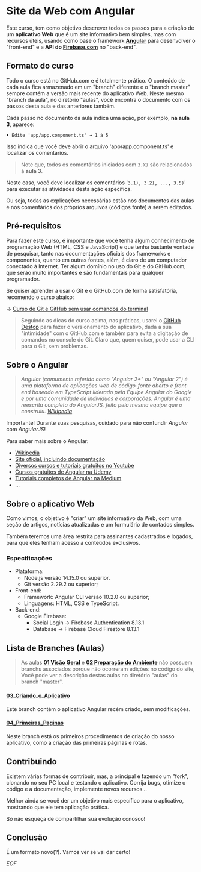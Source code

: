 # Site da Web com Angular

Este curso, tem como objetivo descrever todos os passos para a criação de um **aplicativo Web** que é um site informativo bem simples, mas com recursos úteis, usando como base o framework **[Angular](https://angular.io/)** para desenvolver o "front-end" e a **API do [Firebase.com](https://firebase.com/)** no "back-end".

## Formato do curso

Todo o curso está no GitHub.com e é totalmente prático. O conteúdo de cada aula fica armazenado em um "branch" diferente e o "branch master" sempre contém a versão mais recente do aplicativo Web. Neste mesmo "branch da aula", no diretório "aulas", você encontra o documento com os passos desta aula e das anteriores também.

Cada passo no documento da aula indica uma ação, por exemplo, **na aula 3**, aparece:

```• Edite 'app/app.component.ts' → 1 à 5```

Isso indica que você deve abrir o arquivo 'app/app.component.ts' e localizar os comentários. 

> Note que, todos os comentários iniciados com ``3.X)`` são relacionados à **aula 3**.

Neste caso, você deve localizar os comentários '`3.1), 3.2), ..., 3.5)`' para executar as atividades desta ação específica.

Ou seja, todas as explicações necessárias estão nos documentos das aulas e nos comentários dos próprios arquivos (códigos fonte) a serem editados.

## Pré-requisitos

Para fazer este curso, é importante que você tenha algum conhecimento de programação Web (HTML, CSS e JavaScript) e que tenha bastante vontade de pesquisar, tanto nas documentações oficiais dos frameworks e componentes, quanto em outras fontes, além, é claro de um computador conectado à Internet. Ter algum domínio no uso do Git e do GitHub.com, que serão muito importantes e são fundamentais para qualquer programador.

Se quiser aprender a usar o Git e o GitHub.com de forma satisfatória, recomendo o curso abaixo:

&rarr; [Curso de Git e GitHub sem usar comandos do terminal](https://www.youtube.com/playlist?list=PLHz_AreHm4dm7ZULPAmadvNhH6vk9oNZA)

> Seguindo as dicas do curso acima, nas práticas, usarei o [GitHub Destop](https://desktop.github.com/) para fazer o versionamento do aplicativo, dada a sua "intimidade" com o GitHub.com e também para evita a digitação de comandos no console do Git. Claro que, quem quiser, pode usar a CLI para o Git, sem problemas.

## Sobre o Angular

> *Angular (comumente referido como "Angular 2+" ou "Angular 2") é uma plataforma de aplicações web de código-fonte aberto e front-end baseado em TypeScript liderado pela Equipe Angular do Google e por uma comunidade de indivíduos e corporações. Angular é uma reescrita completa do AngularJS, feito pela mesma equipe que o construiu. [Wikipedia](https://pt.wikipedia.org/wiki/Angular_%28framework%29)*

Importante! Durante suas pesquisas, cuidado para não confundir *Angular* com *AngularJS*!

Para saber mais sobre o Angular:

 - [Wikipedia](https://pt.wikipedia.org/wiki/Angular_%28framework%29)
 - [Site oficial, incluindo documentação](https://angular.io/)
 - [Diversos cursos e tutoriais gratuitos no Youtube](https://www.youtube.com/results?search_query=criando%20Sites%20com%20Angular)
 - [Cursos gratuitos de Angular na Udemy](https://www.udemy.com/courses/search/?price=price-free&q=angular&sort=relevance&src=ukw)
 - [Tutoriais completos de Angular na Medium](https://medium.com/search?q=Angular)
 - ...

## Sobre o aplicativo Web

Como vimos, o objetivo é "criar" um site informativo da Web, com uma seção de artigos, notícias atualizadas e um formulário de contados simples.

Também teremos uma área restrita para assinantes cadastrados e logados, para que eles tenham acesso a conteúdos exclusivos.

### Especificações
- Plataforma:
	- Node.js versão 14.15.0 ou superior.
	- Git versão 2.29.2 ou superior;
- Front-end:
	- Framework: Angular CLI versão 10.2.0 ou superior;
	- Linguagens: HTML, CSS e TypeScript.
- Back-end:
	- Google Firebase:
		- Social Login → Firebase Authentication 8.13.1
		- Database → Firebase Cloud Firestore 8.13.1

## Lista de Branches (Aulas)

> As aulas **[01 Visão Geral](https://github.com/Luferat/ProgWeb_Angular_Site01/blob/master/aulas/01_Visao_Geral.md)** e **[02 Preparação do Ambiente](https://github.com/Luferat/ProgWeb_Angular_Site01/blob/master/aulas/02_Preparacao_do_Ambiente.md)** não possuem branchs associados porque não ocorreram edições no código do site, Você pode ver a descrição destas aulas no diretório "aulas" do branch "master".

#### [03_Criando_o_Aplicativo](https://github.com/Luferat/ProgWeb_Angular_Site01/blob/master/aulas/03_Criando_o_Aplicativo.md)

Este branch contém o aplicativo Angular recém criado, sem modificações.

#### [04_Primeiras_Paginas](https://github.com/Luferat/ProgWeb_Angular_Site01/blob/master/aulas/04_Primeiras_Paginas.md)

Neste branch está os primeiros procedimentos de criação do nosso aplicativo, como a criação das primeiras páginas e rotas.

## Contribuindo

Existem várias formas de contribuir, mas, a principal é fazendo um "fork", clonando no seu PC local e testando o aplicativo. Corrija bugs, otimize o código e a documentação, implemente novos recursos...

Melhor ainda se você der um objetivo mais específico para o aplicativo, mostrando que ele tem aplicação prática.

Só não esqueça de compartilhar sua evolução conosco!

## Conclusão

É um formato novo(?). Vamos ver se vai dar certo!

_EOF_
